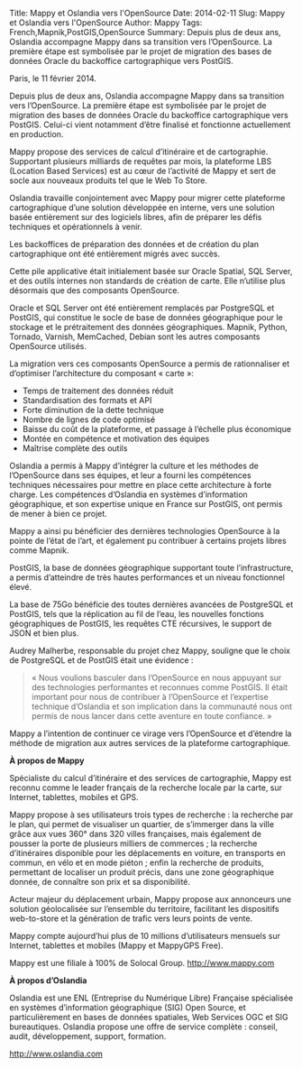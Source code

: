 Title: Mappy et Oslandia vers l'OpenSource
Date: 2014-02-11
Slug: Mappy et Oslandia vers l'OpenSource
Author: Mappy
Tags: French,Mapnik,PostGIS,OpenSource
Summary: Depuis plus de deux ans, Oslandia accompagne Mappy dans sa transition vers l’OpenSource. La première étape est symbolisée par le projet de migration des bases de données Oracle du backoffice cartographique vers PostGIS.


Paris, le 11 février 2014. 

Depuis plus de deux ans, Oslandia accompagne Mappy dans sa transition vers l’OpenSource. La première étape est symbolisée par le projet de migration des bases de données Oracle du backoffice cartographique vers PostGIS. Celui-ci vient notamment d’être finalisé et fonctionne actuellement en production.

Mappy propose des services de calcul d’itinéraire et de cartographie. Supportant plusieurs milliards de requêtes par mois, la plateforme LBS (Location Based Services) est au cœur de l’activité de Mappy et sert de socle aux nouveaux produits tel que le Web To Store.

Oslandia travaille conjointement avec Mappy pour migrer cette plateforme cartographique d’une solution développée en interne, vers une solution basée entièrement sur des logiciels libres, afin de préparer les défis techniques et opérationnels à venir.

Les backoffices de préparation des données et de création du plan cartographique ont été entièrement migrés avec succès.

Cette pile applicative était initialement basée sur Oracle Spatial, SQL Server, et des outils internes non standards de création de carte. Elle n’utilise plus désormais que des composants OpenSource.

Oracle et SQL Server ont été entièrement remplacés par PostgreSQL et PostGIS, qui constitue le socle de base de données géographique pour le stockage et le prétraitement des données géographiques. Mapnik, Python, Tornado, Varnish, MemCached, Debian sont les autres composants OpenSource utilisés.

La migration vers ces composants OpenSource a permis de rationnaliser et d’optimiser l’architecture du composant « carte »:

* Temps de traitement des données réduit 
* Standardisation des formats et API
* Forte diminution de la dette technique
* Nombre de lignes de code optimisé
* Baisse du coût de la plateforme, et passage à l’échelle plus économique
* Montée en compétence et motivation des équipes
* Maîtrise complète des outils

Oslandia a permis à Mappy d’intégrer la culture et les méthodes de l’OpenSource dans ses équipes, et leur a fourni les compétences techniques nécessaires pour mettre en place cette architecture à forte charge. Les compétences d’Oslandia en systèmes d’information géographique, et son expertise unique en France sur PostGIS, ont permis de mener à bien ce projet.

Mappy a ainsi pu bénéficier des dernières technologies OpenSource à la pointe de l’état de l’art, et également pu contribuer à certains projets libres comme Mapnik.

PostGIS, la base de données géographique supportant toute l’infrastructure, a permis d’atteindre de très hautes performances et un niveau fonctionnel élevé.

La base de 75Go bénéficie des toutes dernières avancées de PostgreSQL et PostGIS, tels que la réplication au fil de l’eau, les nouvelles fonctions géographiques de PostGIS, les requêtes CTE récursives, le support de JSON et bien plus.

Audrey Malherbe, responsable du projet chez Mappy, souligne que le choix de PostgreSQL et de PostGIS était une évidence : 
>« Nous voulions basculer dans l’OpenSource en nous appuyant sur des technologies performantes et reconnues comme PostGIS. Il était important pour nous de contribuer à l’OpenSource et l’expertise technique d’Oslandia et son implication dans la communauté nous ont permis de nous lancer dans cette aventure en toute confiance. »

Mappy a l’intention de continuer ce virage vers l’OpenSource et d’étendre la méthode de migration aux autres services de la plateforme cartographique.



**À propos de Mappy**

Spécialiste du calcul d’itinéraire et des services de cartographie, Mappy est reconnu comme le leader français de la recherche locale par la carte, sur Internet, tablettes, mobiles et GPS.

Mappy propose à ses utilisateurs trois types de recherche : la recherche par le plan, qui permet de visualiser un quartier, de s’immerger dans la ville  grâce aux vues 360° dans 320 villes françaises, mais également de pousser la porte de plusieurs milliers de commerces ; la recherche d’itinéraires disponible pour les déplacements en voiture, en transports en commun, en vélo et en mode piéton ; enfin la recherche de produits, permettant de localiser un produit précis, dans une zone géographique donnée, de connaître son prix et sa disponibilité.

Acteur majeur du déplacement urbain, Mappy propose aux annonceurs une solution géolocalisée sur l’ensemble du territoire, facilitant les dispositifs web-to-store et la génération de trafic vers leurs points de vente.

Mappy compte aujourd’hui plus de 10 millions d’utilisateurs mensuels sur Internet, tablettes et mobiles (Mappy et MappyGPS Free).

Mappy est une filiale à 100% de Solocal Group. <http://www.mappy.com>

**À propos d’Oslandia**

Oslandia est une ENL (Entreprise du Numérique Libre) Française spécialisée en systèmes d’information géographique (SIG) Open Source, et particulièrement en bases de données spatiales, Web Services OGC et SIG bureautiques. Oslandia propose une offre de service complète : conseil, audit, développement, support, formation.

<http://www.oslandia.com> 
